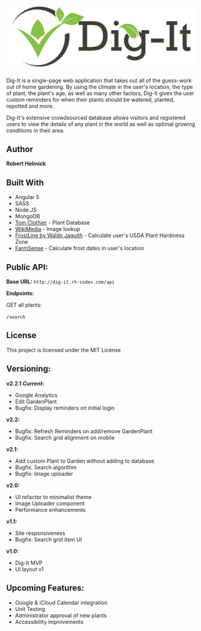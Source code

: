 ## ![Dig-It logo](client/src/assets/logo/dig-it-logo-full.svg)

Dig-It is a single-page web application that takes out all of the guess-work out of home gardening. By using the climate in the user's location, the type of plant, the plant's age, as well as many other factors, Dig-It gives the user custom reminders for when their plants should be watered, planted, repotted and more. 

Dig-It's extensive crowdsourced database allows visitors and registered users to view the details of any plant in the world as well as optimal growing conditions in their area.

## Author

**Robert Helmick**

## Built With

- Angular 5
- SASS
- Node.JS
- MongoDB
- [Tom Clothier](https://tomclothier.hort.net/) - Plant Database
- [WikiMedia](https://www.mediawiki.org/) - Image lookup
- [FrostLine by Waldo Jaquith](https://github.com/waldoj/frostline) - Calculate user's USDA Plant Hardiness Zone
- [FarmSense](http://www.farmsense.net/api/frost-date-api/) - Calculate frost dates in user's location

## Public API:

**Base URL:** ````http://dig-it.rh-codes.com/api```` 

**Endpoints:**

GET all plants: 

````/search````

## License

This project is licensed under the MIT License

## Versioning:

**v2.2.1 *Current*:**

- Google Analytics
- Edit GardenPlant
- Bugfix: Display reminders on initial login

**v2.2:**

- Bugfix: Refresh Reminders on add/remove GardenPlant
- Bugfix: Search grid alignment on mobile

**v2.1:**

- Add custom Plant to Garden without adding to database
- Bugfix: Search algorithm
- Bugfix: Image uploader

**v2.0:**

- UI refactor to minimalist theme
- Image Uploader component
- Performance enhancements

**v1.1:**

- Site responsiveness
- Bugfix: Search grid item UI

**v1.0:**

- Dig-It MVP
- UI layout v1

## Upcoming Features:
- Google & iCloud Calendar integration
- Unit Testing
- Administrator approval of new plants
- Accessibility improvements